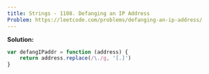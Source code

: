 ```yaml
---
title: Strings - 1108. Defanging an IP Address
Problem: https://leetcode.com/problems/defanging-an-ip-address/
---
```


**Solution:**

```js
var defangIPaddr = function (address) {
	return address.replace(/\./g, '[.]')
}
```
